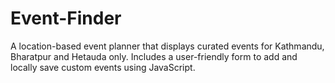 # Event-Finder
A location-based event planner that displays curated events for Kathmandu, Bharatpur and Hetauda only. Includes a user-friendly form to add and locally save custom events using JavaScript.
